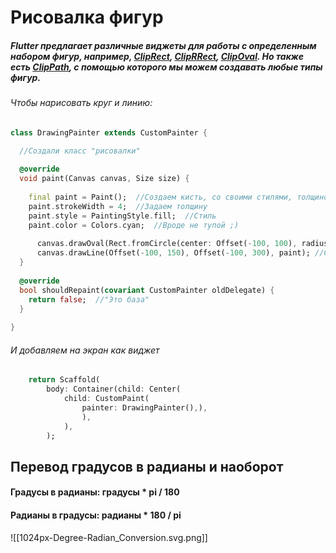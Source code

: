 # Рисовалка фигур

##### Flutter предлагает различные виджеты для работы с определенным набором фигур, например, [ClipRect](https://api.flutter.dev/flutter/widgets/ClipRect-class.html), [ClipRRect](https://api.flutter.dev/flutter/widgets/ClipRRect-class.html), [ClipOval](https://api.flutter.dev/flutter/widgets/ClipOval/ClipOval.html). Но также есть [ClipPath](https://api.flutter.dev/flutter/widgets/ClipPath-class.html), с помощью которого мы можем создавать любые типы фигур.

###### Чтобы нарисовать круг и линию:

```dart
class DrawingPainter extends CustomPainter {

  //Создали класс "рисовалки"
  
  @override  
  void paint(Canvas canvas, Size size) {  
  
    final paint = Paint();  //Создаем кисть, со своими стилями, толщиной
    paint.strokeWidth = 4;  //Задаем толщину
    paint.style = PaintingStyle.fill;  //Cтиль
    paint.color = Colors.cyan;  //Вроде не тупой ;)
  
      canvas.drawOval(Rect.fromCircle(center: Offset(-100, 100), radius: 20), paint);  //На канвасе(Который является объектом в котором установлен //сам виджет CustomPaint()) рисуем овал, соответственно задаем ему центр, //радиус и указываем кисть, которой его рисуем
      canvas.drawLine(Offset(-100, 150), Offset(-100, 300), paint); //С линией почти тоже самое, что и с овалом 
  }  
  
  @override  
  bool shouldRepaint(covariant CustomPainter oldDelegate) {  
    return false;  //"Это база"
  }  
  
}
```

###### И добавляем на экран как виджет

```dart
	return Scaffold(
		body: Container(child: Center(
			child: CustomPaint(
				painter: DrawingPainter(),),
				),
			),
		);
```

## Перевод градусов в радианы и наоборот

#### Градусы в радианы: градусы * pi / 180

#### Радианы в градусы: радианы * 180 / pi

![[1024px-Degree-Radian_Conversion.svg.png]]

